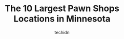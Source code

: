 ---
layout: ampstory
image: https://i0.wp.com/paketmu.com/wp-content/uploads/2023/06/twin-cities-pawn-0-in-minnesota-1686368308.jpeg?resize=640,853
author: techidn
featured: false
description: Explore the diverse Pawn Shop scene in Minnesota, home to an incredible selection of 10 establishments catering to every taste. Whether youre in search of iconic favorites or undiscovered t
title: The 10 Largest Pawn Shops Locations in Minnesota
cover:
   title: The 10 Largest Pawn Shops Locations in Minnesota
   subtitle: RICKPATE
   background: https://paketmu.com/wp-content/uploads/2023/06/twin-cities-pawn-0-in-minnesota-1686368308.jpeg

pages: 
 - layout: thirds
   top: <h1>#1 Pawn America</h1>
   bottom: "<p>Martinez was very kind, friendly and helpful. He was considerate handling our items with care in his possession and he was great helping us with what we were trying to do</p>"
   background: https://paketmu.com/wp-content/uploads/2023/06/twin-cities-pawn-1-in-minnesota-1686368309.jpeg
   backgroundblur: true
 - layout: thirds
   top: <h1>#2 Pawn America</h1>
   bottom: "<p>Erica was really helpful, friendly, and fast! She has a outgoing personality that was easy to work with and I can tell she likes her job and to help! Thank you very much.</p>"
   background: https://paketmu.com/wp-content/uploads/2023/06/twin-cities-pawn-2-in-minnesota-1686368310.jpeg
   cta:
      link: https://paketmu.com/the-10-largest-pawn-shops-locations-in-minnesota/
      text: The 10 Largest Pawn Shops Locations in Minnesota
 - layout: thirds
   top: <h1>#3 Pawn America</h1>
   bottom: "<p>I went in to sell some gold jewelry that was my late sisters. A tall skinny black guy was helping me He told me $190.  I said no way!  I can get a lot more in Robbnsdale.</p>"
   background: https://paketmu.com/wp-content/uploads/2023/06/twin-cities-pawn-3-in-minnesota-1686368311.jpeg
   cta:
      link: https://paketmu.com/the-10-largest-pawn-shops-locations-in-minnesota/
      text: The 10 Largest Pawn Shops Locations in Minnesota
 - layout: thirds
   top: <h1>#4 Pawn America</h1>
   bottom: "<p>13959 Grand Ave, Burnsville, MN 55337, United States</p>"
   background: https://images.unsplash.com/photo-1599422314077-f4dfdaa4cd09?ixlib=rb-4.0.3&ixid=MnwxMjA3fDB8MHxwaG90by1wYWdlfHx8fGVufDB8fHx8&auto=format&fit=crop&w=640&h=853&q=80
   cta:
      link: https://paketmu.com/the-10-largest-pawn-shops-locations-in-minnesota/
      text: The 10 Largest Pawn Shops Locations in Minnesota
 - layout: thirds
   top: <h1>#5 Metro Pawn and Gun</h1>
   bottom: "<p>7529 Lyndale Ave S, Richfield, MN 55423, United States</p>"
   background: https://plus.unsplash.com/premium_photo-1664640458616-3c74f8cb4589?ixlib=rb-4.0.3&ixid=MnwxMjA3fDB8MHxwaG90by1wYWdlfHx8fGVufDB8fHx8&auto=format&fit=crop&w=640&h=853&q=80
   cta:
      link: https://paketmu.com/the-10-largest-pawn-shops-locations-in-minnesota/
      text: The 10 Largest Pawn Shops Locations in Minnesota
 - layout: thirds
   top: <h1>#6 Pawn America</h1>
   bottom: "<p>4134 W Broadway Ave, Robbinsdale, MN 55422, United States</p>"
   background: https://images.unsplash.com/photo-1541356665065-22676f35dd40?ixlib=rb-4.0.3&ixid=MnwxMjA3fDB8MHxwaG90by1wYWdlfHx8fGVufDB8fHx8&auto=format&fit=crop&w=640&h=853&q=80
   cta:
      link: https://paketmu.com/the-10-largest-pawn-shops-locations-in-minnesota/
      text: The 10 Largest Pawn Shops Locations in Minnesota
 - layout: thirds
   top: <h1>#7 Twin Cities Pawn</h1>
   bottom: "<p>1021 Geneva Ave N, St Paul, MN 55128, United States</p>"
   background: https://images.unsplash.com/photo-1547366785-564103df7e13?ixlib=rb-4.0.3&ixid=MnwxMjA3fDB8MHxwaG90by1wYWdlfHx8fGVufDB8fHx8&auto=format&fit=crop&w=640&h=853&q=80
   cta:
      link: https://paketmu.com/the-10-largest-pawn-shops-locations-in-minnesota/
      text: The 10 Largest Pawn Shops Locations in Minnesota
 - layout: thirds
   middle: Continue reading...
   background: https://images.unsplash.com/photo-1618556658017-fd9c732d1360?ixlib=rb-4.0.3&ixid=MnwxMjA3fDB8MHxwaG90by1wYWdlfHx8fGVufDB8fHx8&auto=format&fit=crop&w=640&h=853&q=80
   cta:
      link: https://paketmu.com/the-10-largest-pawn-shops-locations-in-minnesota/
      text: The 10 Largest Pawn Shops Locations in Minnesota
      
---